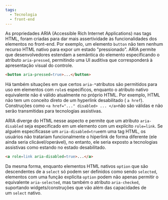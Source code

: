 ```yaml
---
tags:
  - Tecnologia
  - front-end
---
```

As propriedades ARIA (Accessible Rich Internet Applications) nas tags HTML, foram criadas para dar mais assertividade às funcionalidades dos elementos no front-end. Por exemplo, um elemento `button` não tem nenhum recurso HTML nativo para expor um estado "pressionado". ARIA permite que desenvolvedores estendam a semântica do elemento especificando o atributo `aria-pressed`, permitindo uma UI auditiva que corresponderá à apresentação visual do controle.

```HTML
<button aria-pressed=true>...</button>
```

Há também situações em que certos `aria-*`atributos são permitidos para uso em elementos com `role`s específicos, enquanto o atributo nativo equivalente não é válido atualmente no próprio HTML. Por exemplo, HTML não tem um conceito direto de um hyperlink desabilitado ( `a href`). Construções como `<a href="..." disabled> ... </a>`não são válidas e não serão transmitidas para tecnologias assistivas.

ARIA diverge do HTML nesse aspecto e permite que um atributo `aria-disabled` seja especificado em um elemento com um explícito `role=link`. Se alguém especificasse um `aria-disabled=true`em uma tag HTML, os usuários não tratariam funcionalmente o hiperlink de forma diferente (ele ainda seria clicável/operável), no entanto, ele seria exposto a tecnologias assistivas como estando no estado desabilitado.

```HTML
<a role=link aria-disabled=true>...</a>
```

Da mesma forma, enquanto elementos HTML nativos `option` que são descendentes de a `select` só podem ser definidos como sendo `selected`, elementos com uma função explícita `option` podem não apenas permitir o equivalente `aria-selected`, mas também o atributo `aria-checked`, suportando widgets/construções que vão além das capacidades de um `select` nativo.